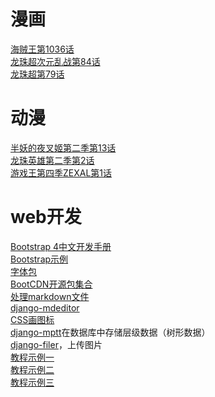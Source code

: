 # 漫画
[海贼王第1036话](https://manhua.fffdm.com/2/1036/)<br/>
[龙珠超次元乱战第84话](https://tieba.baidu.com/p/5477829492?pn=1)<br/>
[龙珠超第79话](https://www.1kkk.com/ch79-1218998/)<br/>

# 动漫
[半妖的夜叉姬第二季第13话](http://www.yinghuacd.com/show/5389.html)<br/>
[龙珠英雄第二季第2话](http://www.yinghuacd.com/v/4924-2.html)<br/>
[游戏王第四季ZEXAL第1话](https://www.dm530p.net/view/12183.html)<br/>

# web开发
[Bootstrap 4中文开发手册](https://www.php.cn/manual/view/34078.html)<br/>
[Bootstrap示例](https://www.cnblogs.com/wj-1314/p/9551426.html)<br/>
[字体包](https://www.php.cn/manual/view/34078.html)<br/>
[BootCDN开源包集合](https://www.bootcdn.cn/)<br/>
[处理markdown文件](http://richleland.github.io/pygments-css/)<br/>
[django-mdeditor](https://www.jianshu.com/p/442bc083c835)<br/>
[CSS画图标](http://www.mamicode.com/info-detail-1580247.html)<br/>
[django-mptt](https://www.cnblogs.com/ccorz/p/5985534.html)在数据库中存储层级数据（树形数据）<br/>
[django-filer](https://www.cnblogs.com/weixuqin/p/9347650.html)，上传图片<br/>
[教程示例一](https://www.zmrenwu.com/courses/django-blog-tutorial/materials/13/)<br/>
[教程示例二](https://stormsha.com/article/666/)<br/>
[教程示例三](https://www.dusaiphoto.com/)<br/>